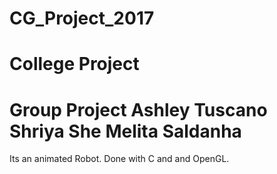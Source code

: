 # CG_Project_2017
College Project
==========================================
Group Project
Ashley Tuscano
Shriya She
Melita Saldanha
==========================================
Its an animated Robot.
Done with C and and OpenGL.
